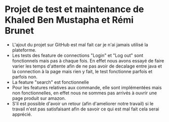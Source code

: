 # Projet de test et maintenance de Khaled Ben Mustapha et Rémi Brunet
- L'ajout du projet sur GitHub est mal fait car je n'ai jamais utilisé la plateforme.
- Les tests des feature de connections "Login" et "Log out" sont fonctionnels mais pas à chaque fois.
  En effet nous avons essayé de faire varier les temps d'attente afin de ne pas avoir de decalage entre java et la connection à la page       mais rien y fait, le test fonctionne parfois et parfois non.
- La feature "search" est fonctionnelle
- Pour les features relatives aux commande, elle sont implémentées mais non fonctionnelles, en effet nous ne sommes pas arrivés
  à ouvrir une page produit sur amazon.
- S'il est possible d'avoir un retour (afin d'ameliorer notre travail) si le travail n'est pas satisfaisant afin de savoir ce qui est mal     fait cela serai apprécié.
